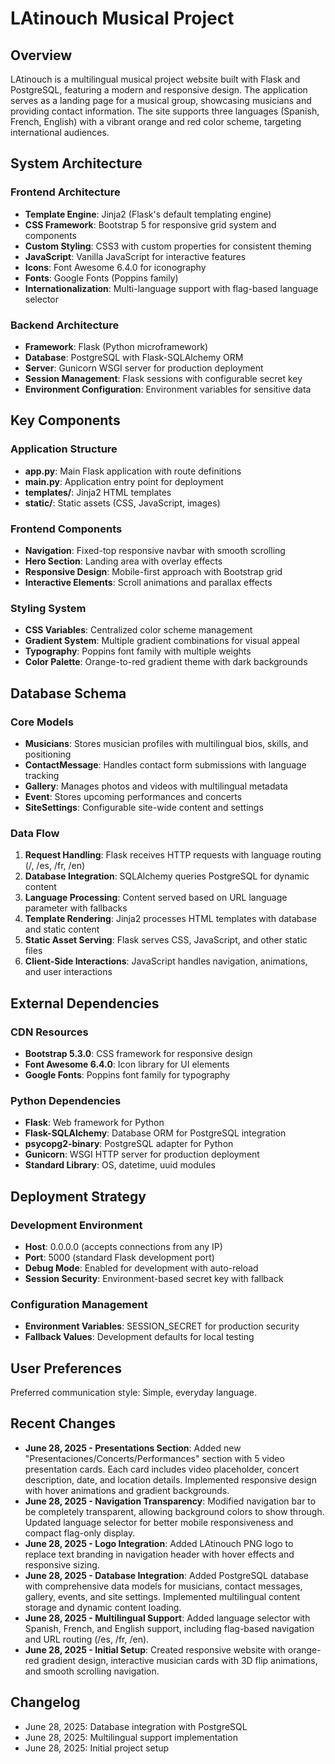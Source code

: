 # LAtinouch Musical Project

## Overview

LAtinouch is a multilingual musical project website built with Flask and PostgreSQL, featuring a modern and responsive design. The application serves as a landing page for a musical group, showcasing musicians and providing contact information. The site supports three languages (Spanish, French, English) with a vibrant orange and red color scheme, targeting international audiences.

## System Architecture

### Frontend Architecture
- **Template Engine**: Jinja2 (Flask's default templating engine)
- **CSS Framework**: Bootstrap 5 for responsive grid system and components
- **Custom Styling**: CSS3 with custom properties for consistent theming
- **JavaScript**: Vanilla JavaScript for interactive features
- **Icons**: Font Awesome 6.4.0 for iconography
- **Fonts**: Google Fonts (Poppins family)
- **Internationalization**: Multi-language support with flag-based language selector

### Backend Architecture
- **Framework**: Flask (Python microframework)
- **Database**: PostgreSQL with Flask-SQLAlchemy ORM
- **Server**: Gunicorn WSGI server for production deployment
- **Session Management**: Flask sessions with configurable secret key
- **Environment Configuration**: Environment variables for sensitive data

## Key Components

### Application Structure
- **app.py**: Main Flask application with route definitions
- **main.py**: Application entry point for deployment
- **templates/**: Jinja2 HTML templates
- **static/**: Static assets (CSS, JavaScript, images)

### Frontend Components
- **Navigation**: Fixed-top responsive navbar with smooth scrolling
- **Hero Section**: Landing area with overlay effects
- **Responsive Design**: Mobile-first approach with Bootstrap grid
- **Interactive Elements**: Scroll animations and parallax effects

### Styling System
- **CSS Variables**: Centralized color scheme management
- **Gradient System**: Multiple gradient combinations for visual appeal
- **Typography**: Poppins font family with multiple weights
- **Color Palette**: Orange-to-red gradient theme with dark backgrounds

## Database Schema

### Core Models
- **Musicians**: Stores musician profiles with multilingual bios, skills, and positioning
- **ContactMessage**: Handles contact form submissions with language tracking
- **Gallery**: Manages photos and videos with multilingual metadata
- **Event**: Stores upcoming performances and concerts
- **SiteSettings**: Configurable site-wide content and settings

### Data Flow

1. **Request Handling**: Flask receives HTTP requests with language routing (/, /es, /fr, /en)
2. **Database Integration**: SQLAlchemy queries PostgreSQL for dynamic content
3. **Language Processing**: Content served based on URL language parameter with fallbacks
4. **Template Rendering**: Jinja2 processes HTML templates with database and static content
5. **Static Asset Serving**: Flask serves CSS, JavaScript, and other static files
6. **Client-Side Interactions**: JavaScript handles navigation, animations, and user interactions

## External Dependencies

### CDN Resources
- **Bootstrap 5.3.0**: CSS framework for responsive design
- **Font Awesome 6.4.0**: Icon library for UI elements
- **Google Fonts**: Poppins font family for typography

### Python Dependencies
- **Flask**: Web framework for Python
- **Flask-SQLAlchemy**: Database ORM for PostgreSQL integration
- **psycopg2-binary**: PostgreSQL adapter for Python
- **Gunicorn**: WSGI HTTP server for production deployment
- **Standard Library**: OS, datetime, uuid modules

## Deployment Strategy

### Development Environment
- **Host**: 0.0.0.0 (accepts connections from any IP)
- **Port**: 5000 (standard Flask development port)
- **Debug Mode**: Enabled for development with auto-reload
- **Session Security**: Environment-based secret key with fallback

### Configuration Management
- **Environment Variables**: SESSION_SECRET for production security
- **Fallback Values**: Development defaults for local testing

## User Preferences

Preferred communication style: Simple, everyday language.

## Recent Changes

- **June 28, 2025 - Presentations Section**: Added new "Presentaciones/Concerts/Performances" section with 5 video presentation cards. Each card includes video placeholder, concert description, date, and location details. Implemented responsive design with hover animations and gradient backgrounds.
- **June 28, 2025 - Navigation Transparency**: Modified navigation bar to be completely transparent, allowing background colors to show through. Updated language selector for better mobile responsiveness and compact flag-only display.
- **June 28, 2025 - Logo Integration**: Added LAtinouch PNG logo to replace text branding in navigation header with hover effects and responsive sizing.
- **June 28, 2025 - Database Integration**: Added PostgreSQL database with comprehensive data models for musicians, contact messages, gallery, events, and site settings. Implemented multilingual content storage and dynamic content loading.
- **June 28, 2025 - Multilingual Support**: Added language selector with Spanish, French, and English support, including flag-based navigation and URL routing (/es, /fr, /en).
- **June 28, 2025 - Initial Setup**: Created responsive website with orange-red gradient design, interactive musician cards with 3D flip animations, and smooth scrolling navigation.

## Changelog

- June 28, 2025: Database integration with PostgreSQL
- June 28, 2025: Multilingual support implementation
- June 28, 2025: Initial project setup
